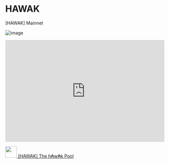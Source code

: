 # HAWAK
[HAWAK] Mainnet

![image](https://user-images.githubusercontent.com/89214552/197572657-190a9508-2ddf-436f-b00a-97f638790027.png)


<iframe width="500" height="320" frameborder="0" src="https://img.cexplorer.io/w/widget.html?pool=pool15fxktqvd92sq8plh3rjdrksumt9p8rzsayfk4akv2hng5r8ukha&theme=dark"><a href="https://cexplorer.io/pool/pool15fxktqvd92sq8plh3rjdrksumt9p8rzsayfk4akv2hng5r8ukha">pool detail on cexplorer.io</a></iframe>

<a href="https://cexplorer.io/pool/pool15fxktqvd92sq8plh3rjdrksumt9p8rzsayfk4akv2hng5r8ukha" target="_blank"><img src="//img.cexplorer.io/e/8/6/2/d/pool15fxktqvd92sq8plh3rjdrksumt9p8rzsayfk4akv2hng5r8ukha.png" class="rounded-circle" height="36" width="36" alt="">  [HAWAK] The h₳w₳k Pool</a>
